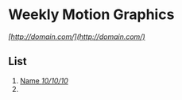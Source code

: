 # Weekly Motion Graphics
*[http://domain.com/](http://domain.com/)*


## List
1. [Name *10/10/10*](https://developers.facebook.com/docs/ios/)
2. []()